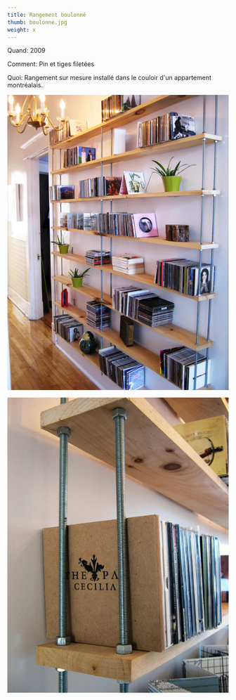 ```yaml
---
title: Rangement boulonné
thumb: boulonne.jpg
weight: x
---
```

Quand: 2009

Comment: Pin et tiges filetées

Quoi: Rangement sur mesure installé dans le couloir d'un appartement montréalais.

![](/img/boulonne_01.jpg)

![](/img/boulonne_02.jpg)